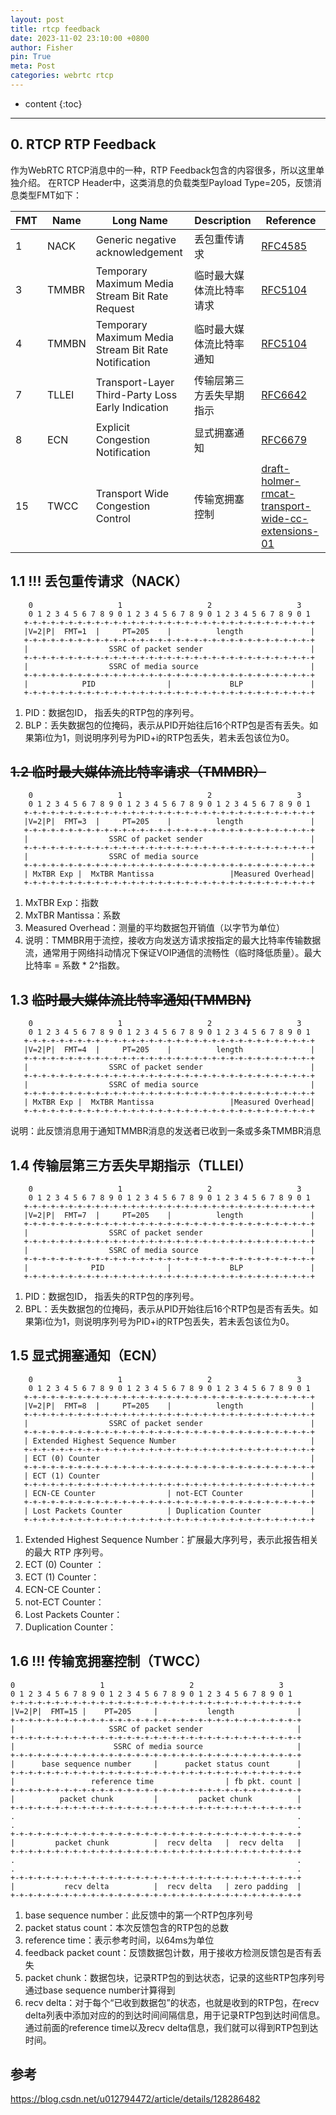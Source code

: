 ```yaml
---
layout: post
title: rtcp feedback
date: 2023-11-02 23:10:00 +0800
author: Fisher
pin: True
meta: Post
categories: webrtc rtcp
---
```



* content
{:toc}

---

## 0. RTCP RTP Feedback

作为WebRTC RTCP消息中的一种，RTP Feedback包含的内容很多，所以这里单独介绍。
在RTCP Header中，这类消息的负载类型Payload Type=205，反馈消息类型FMT如下：

| FMT  | Name  | Long Name                                            | Description              | Reference                                                    |
| ---- | ----- | ---------------------------------------------------- | ------------------------ | ------------------------------------------------------------ |
| 1    | NACK  | Generic negative acknowledgement                     | 丢包重传请求             | [RFC4585](https://tools.ietf.org/html/rfc4585)               |
| 3    | TMMBR | Temporary Maximum Media Stream Bit Rate Request      | 临时最大媒体流比特率请求 | [RFC5104](https://tools.ietf.org/html/rfc5104)               |
| 4    | TMMBN | Temporary Maximum Media Stream Bit Rate Notification | 临时最大媒体流比特率通知 | [RFC5104](https://tools.ietf.org/html/rfc5104)               |
| 7    | TLLEI | Transport-Layer Third-Party Loss Early Indication    | 传输层第三方丢失早期指示 | [RFC6642](https://tools.ietf.org/html/rfc6642)               |
| 8    | ECN   | Explicit Congestion Notification                     | 显式拥塞通知             | [RFC6679](https://tools.ietf.org/html/rfc6679)               |
| 15   | TWCC  | Transport Wide Congestion Control                    | 传输宽拥塞控制           | [draft-holmer-rmcat-transport-wide-cc-extensions-01](https://tools.ietf.org/html/draft-holmer-rmcat-transport-wide-cc-extensions-01) |



## 1.1 !!! 丢包重传请求（NACK）

```less
    0                   1                   2                   3
    0 1 2 3 4 5 6 7 8 9 0 1 2 3 4 5 6 7 8 9 0 1 2 3 4 5 6 7 8 9 0 1
   +-+-+-+-+-+-+-+-+-+-+-+-+-+-+-+-+-+-+-+-+-+-+-+-+-+-+-+-+-+-+-+-+
   |V=2|P|  FMT=1  |     PT=205    |          length               |
   +-+-+-+-+-+-+-+-+-+-+-+-+-+-+-+-+-+-+-+-+-+-+-+-+-+-+-+-+-+-+-+-+
   |                  SSRC of packet sender                        |
   +-+-+-+-+-+-+-+-+-+-+-+-+-+-+-+-+-+-+-+-+-+-+-+-+-+-+-+-+-+-+-+-+
   |                  SSRC of media source                         |
   +-+-+-+-+-+-+-+-+-+-+-+-+-+-+-+-+-+-+-+-+-+-+-+-+-+-+-+-+-+-+-+-+
   |            PID                |             BLP               |
   +-+-+-+-+-+-+-+-+-+-+-+-+-+-+-+-+-+-+-+-+-+-+-+-+-+-+-+-+-+-+-+-+
```

1. PID：数据包ID， 指丢失的RTP包的序列号。
2. BLP：丢失数据包的位掩码，表示从PID开始往后16个RTP包是否有丢失。如果第i位为1，则说明序列号为PID+i的RTP包丢失，若未丢包该位为0。

## ~~1.2 临时最大媒体流比特率请求（TMMBR）~~

```less
    0                   1                   2                   3
    0 1 2 3 4 5 6 7 8 9 0 1 2 3 4 5 6 7 8 9 0 1 2 3 4 5 6 7 8 9 0 1
   +-+-+-+-+-+-+-+-+-+-+-+-+-+-+-+-+-+-+-+-+-+-+-+-+-+-+-+-+-+-+-+-+
   |V=2|P|  FMT=3  |     PT=205    |          length               |
   +-+-+-+-+-+-+-+-+-+-+-+-+-+-+-+-+-+-+-+-+-+-+-+-+-+-+-+-+-+-+-+-+
   |                  SSRC of packet sender                        |
   +-+-+-+-+-+-+-+-+-+-+-+-+-+-+-+-+-+-+-+-+-+-+-+-+-+-+-+-+-+-+-+-+
   |                  SSRC of media source                         |
   +-+-+-+-+-+-+-+-+-+-+-+-+-+-+-+-+-+-+-+-+-+-+-+-+-+-+-+-+-+-+-+-+
   | MxTBR Exp |  MxTBR Mantissa                 |Measured Overhead|
   +-+-+-+-+-+-+-+-+-+-+-+-+-+-+-+-+-+-+-+-+-+-+-+-+-+-+-+-+-+-+-+-+
```

1. MxTBR Exp：指数
2. MxTBR Mantissa：系数
3. Measured Overhead：测量的平均数据包开销值（以字节为单位）
4. 说明：TMMBR用于流控，接收方向发送方请求按指定的最大比特率传输数据流，通常用于网络抖动情况下保证VOIP通信的流畅性（临时降低质量）。最大比特率 = 系数 * 2^指数。

## 1.3 ~~临时最大媒体流比特率通知(TMMBN)~~

        0                   1                   2                   3
        0 1 2 3 4 5 6 7 8 9 0 1 2 3 4 5 6 7 8 9 0 1 2 3 4 5 6 7 8 9 0 1
       +-+-+-+-+-+-+-+-+-+-+-+-+-+-+-+-+-+-+-+-+-+-+-+-+-+-+-+-+-+-+-+-+
       |V=2|P|  FMT=4  |     PT=205    |          length               |
       +-+-+-+-+-+-+-+-+-+-+-+-+-+-+-+-+-+-+-+-+-+-+-+-+-+-+-+-+-+-+-+-+
       |                  SSRC of packet sender                        |
       +-+-+-+-+-+-+-+-+-+-+-+-+-+-+-+-+-+-+-+-+-+-+-+-+-+-+-+-+-+-+-+-+
       |                  SSRC of media source                         |
       +-+-+-+-+-+-+-+-+-+-+-+-+-+-+-+-+-+-+-+-+-+-+-+-+-+-+-+-+-+-+-+-+
       | MxTBR Exp |  MxTBR Mantissa                 |Measured Overhead|
       +-+-+-+-+-+-+-+-+-+-+-+-+-+-+-+-+-+-+-+-+-+-+-+-+-+-+-+-+-+-+-+-+

说明：此反馈消息用于通知TMMBR消息的发送者已收到一条或多条TMMBR消息

## 1.4 传输层第三方丢失早期指示（TLLEI）

        0                   1                   2                   3
        0 1 2 3 4 5 6 7 8 9 0 1 2 3 4 5 6 7 8 9 0 1 2 3 4 5 6 7 8 9 0 1
       +-+-+-+-+-+-+-+-+-+-+-+-+-+-+-+-+-+-+-+-+-+-+-+-+-+-+-+-+-+-+-+-+
       |V=2|P|  FMT=7  |     PT=205    |          length               |
       +-+-+-+-+-+-+-+-+-+-+-+-+-+-+-+-+-+-+-+-+-+-+-+-+-+-+-+-+-+-+-+-+
       |                  SSRC of packet sender                        |
       +-+-+-+-+-+-+-+-+-+-+-+-+-+-+-+-+-+-+-+-+-+-+-+-+-+-+-+-+-+-+-+-+
       |                  SSRC of media source                         |
       +-+-+-+-+-+-+-+-+-+-+-+-+-+-+-+-+-+-+-+-+-+-+-+-+-+-+-+-+-+-+-+-+
       |              PID              |             BLP               |
       +-+-+-+-+-+-+-+-+-+-+-+-+-+-+-+-+-+-+-+-+-+-+-+-+-+-+-+-+-+-+-+-+
1. PID：数据包ID， 指丢失的RTP包的序列号。
2. BPL：丢失数据包的位掩码，表示从PID开始往后16个RTP包是否有丢失。如果第i位为1，则说明序列号为PID+i的RTP包丢失，若未丢包该位为0。

## 1.5 显式拥塞通知（ECN）

  ```less
      0                   1                   2                   3
      0 1 2 3 4 5 6 7 8 9 0 1 2 3 4 5 6 7 8 9 0 1 2 3 4 5 6 7 8 9 0 1
     +-+-+-+-+-+-+-+-+-+-+-+-+-+-+-+-+-+-+-+-+-+-+-+-+-+-+-+-+-+-+-+-+
     |V=2|P|  FMT=8  |     PT=205    |          length               |
     +-+-+-+-+-+-+-+-+-+-+-+-+-+-+-+-+-+-+-+-+-+-+-+-+-+-+-+-+-+-+-+-+
     |                  SSRC of packet sender                        |
     +-+-+-+-+-+-+-+-+-+-+-+-+-+-+-+-+-+-+-+-+-+-+-+-+-+-+-+-+-+-+-+-+
     | Extended Highest Sequence Number                              |
     +-+-+-+-+-+-+-+-+-+-+-+-+-+-+-+-+-+-+-+-+-+-+-+-+-+-+-+-+-+-+-+-+
     | ECT (0) Counter                                               |
     +-+-+-+-+-+-+-+-+-+-+-+-+-+-+-+-+-+-+-+-+-+-+-+-+-+-+-+-+-+-+-+-+
     | ECT (1) Counter                                               |
     +-+-+-+-+-+-+-+-+-+-+-+-+-+-+-+-+-+-+-+-+-+-+-+-+-+-+-+-+-+-+-+-+
     | ECN-CE Counter                | not-ECT Counter               |
     +-+-+-+-+-+-+-+-+-+-+-+-+-+-+-+-+-+-+-+-+-+-+-+-+-+-+-+-+-+-+-+-+
     | Lost Packets Counter          | Duplication Counter           |
     +-+-+-+-+-+-+-+-+-+-+-+-+-+-+-+-+-+-+-+-+-+-+-+-+-+-+-+-+-+-+-+-+
  
  ```

1. Extended Highest Sequence Number：扩展最大序列号，表示此报告相关的最大 RTP 序列号。
2. ECT (0) Counter ：
3. ECT (1) Counter：
4. ECN-CE Counter：
5. not-ECT Counter：
6. Lost Packets Counter：
7. Duplication Counter：

## 1.6 !!! 传输宽拥塞控制（TWCC）

```less
0                   1                   2                   3
0 1 2 3 4 5 6 7 8 9 0 1 2 3 4 5 6 7 8 9 0 1 2 3 4 5 6 7 8 9 0 1
+-+-+-+-+-+-+-+-+-+-+-+-+-+-+-+-+-+-+-+-+-+-+-+-+-+-+-+-+-+-+-+-+
|V=2|P|  FMT=15 |    PT=205     |           length              |
+-+-+-+-+-+-+-+-+-+-+-+-+-+-+-+-+-+-+-+-+-+-+-+-+-+-+-+-+-+-+-+-+
|                     SSRC of packet sender                     |
+-+-+-+-+-+-+-+-+-+-+-+-+-+-+-+-+-+-+-+-+-+-+-+-+-+-+-+-+-+-+-+-+
|                      SSRC of media source                     |
+-+-+-+-+-+-+-+-+-+-+-+-+-+-+-+-+-+-+-+-+-+-+-+-+-+-+-+-+-+-+-+-+
|      base sequence number     |      packet status count      |
+-+-+-+-+-+-+-+-+-+-+-+-+-+-+-+-+-+-+-+-+-+-+-+-+-+-+-+-+-+-+-+-+
|                 reference time                | fb pkt. count |
+-+-+-+-+-+-+-+-+-+-+-+-+-+-+-+-+-+-+-+-+-+-+-+-+-+-+-+-+-+-+-+-+
|          packet chunk         |         packet chunk          |
+-+-+-+-+-+-+-+-+-+-+-+-+-+-+-+-+-+-+-+-+-+-+-+-+-+-+-+-+-+-+-+-+
.                                                               .
.                                                               .
+-+-+-+-+-+-+-+-+-+-+-+-+-+-+-+-+-+-+-+-+-+-+-+-+-+-+-+-+-+-+-+-+
|         packet chunk          |  recv delta   |  recv delta   |
+-+-+-+-+-+-+-+-+-+-+-+-+-+-+-+-+-+-+-+-+-+-+-+-+-+-+-+-+-+-+-+-+
.                                                               .
.                                                               .
+-+-+-+-+-+-+-+-+-+-+-+-+-+-+-+-+-+-+-+-+-+-+-+-+-+-+-+-+-+-+-+-+
|           recv delta          |  recv delta   | zero padding  |
+-+-+-+-+-+-+-+-+-+-+-+-+-+-+-+-+-+-+-+-+-+-+-+-+-+-+-+-+-+-+-+-+
```

1. base sequence number：此反馈中的第一个RTP包序列号
2. packet status count：本次反馈包含的RTP包的总数
3. reference time：表示参考时间，以64ms为单位
4. feedback packet count：反馈数据包计数，用于接收方检测反馈包是否有丢失
5. packet chunk：数据包块，记录RTP包的到达状态，记录的这些RTP包序列号通过base sequence number计算得到
6. recv delta：对于每个“已收到数据包”的状态，也就是收到的RTP包，在recv delta列表中添加对应的的到达时间间隔信息，用于记录RTP包到达时间信息。通过前面的reference time以及recv delta信息，我们就可以得到RTP包到达时间。



## 参考

https://blog.csdn.net/u012794472/article/details/128286482
